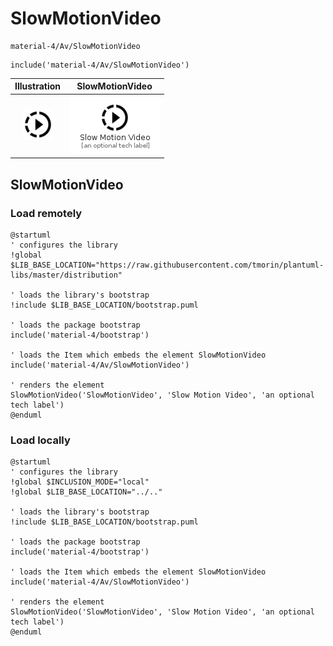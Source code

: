 # SlowMotionVideo


```text
material-4/Av/SlowMotionVideo
```

```text
include('material-4/Av/SlowMotionVideo')
```



| Illustration | SlowMotionVideo |
| :---: | :---: |
| ![illustration for Illustration](../../material-4/Av/SlowMotionVideo.png) | ![illustration for SlowMotionVideo](../../material-4/Av/SlowMotionVideo.Local.png) |




## SlowMotionVideo

### Load remotely
```plantuml
@startuml
' configures the library
!global $LIB_BASE_LOCATION="https://raw.githubusercontent.com/tmorin/plantuml-libs/master/distribution"

' loads the library's bootstrap
!include $LIB_BASE_LOCATION/bootstrap.puml

' loads the package bootstrap
include('material-4/bootstrap')

' loads the Item which embeds the element SlowMotionVideo
include('material-4/Av/SlowMotionVideo')

' renders the element
SlowMotionVideo('SlowMotionVideo', 'Slow Motion Video', 'an optional tech label')
@enduml
```

### Load locally
```plantuml
@startuml
' configures the library
!global $INCLUSION_MODE="local"
!global $LIB_BASE_LOCATION="../.."

' loads the library's bootstrap
!include $LIB_BASE_LOCATION/bootstrap.puml

' loads the package bootstrap
include('material-4/bootstrap')

' loads the Item which embeds the element SlowMotionVideo
include('material-4/Av/SlowMotionVideo')

' renders the element
SlowMotionVideo('SlowMotionVideo', 'Slow Motion Video', 'an optional tech label')
@enduml
```

